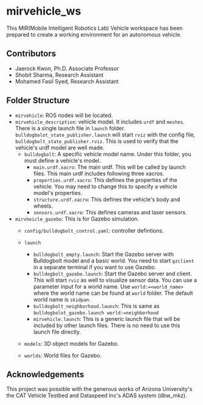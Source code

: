 # mirvehicle_ws

This MIR(Mobile Intelligent Robotics Lab) Vehicle workspace has been prepared to create a working environment for an autonomous vehicle.

## Contributors

* Jaerock Kwon, Ph.D. Associate Professor
* Shobit Sharma, Research Assistant
* Mohamed Fasil Syed, Research Assistant

## Folder Structure

* `mirvehicle`: ROS nodes will be located.
* `mirvehicle_description`: vehicle model. It includes `urdf` and `meshes`. There is a single launch file in `launch` folder. `bulldogbolot_state_publisher.launch` will start `rviz` with the config file, `bulldogbolt_state_publisher.rviz`. This is used to verify that the vehicle's urdf model are well made.
  * `bulldogbolt`: A specific vehicle model name. Under this folder, you must define a vehicle's model.
    * `main.urdf.xacro`: The main urdf. This will be called by launch files. This main urdf includes following three xacros.
    * `properties.urdf.xacro`: This defines the properties of the vehicle. You may need to change this to specify a vehicle model's properties.
    * `structure.urdf.xacro`: This defines the vehicle's body and wheels.
    * `sensors.urdf.xacro`: This defines cameras and laser sensors.
* `mirvheicle_gazebo`: This is for Gazebo simulation.
  * `config/bulldogbolt_control.yaml`: controller defintions.
  * `launch`
    * `bulldogbolt_empty.launch`: Start the Gazebo server with Bulldogbolt model and a basic world. You need to start `gzclient` in a separate terminal if you want to use Gazebo.
    * `bulldogbolt_gazebo.launch`: Start the Gazebo server and client. This will start `rviz` as well to visualize sensor data. You can use a parameter input for a world name. Use `world:=<world_name>` where the world name can be found at `world` folder. The default world name is `skidpan`. 
    * `bulldogbolt_neighborhood.launch`: This is same as `bulldogbolot_gazebo.launch world:=neighborhood`
    * `mirvehicle.launch`: This is a generic launch file that will be included by other launch files. There is no need to use this launch file directly.

  * `models`: 3D object models for Gazebo.
  * `worlds`: World files for Gazebo.

## Acknowledgements

This project was possible with the generous works of Arizona University's the CAT Vehicle Testbed and Dataspeed Inc's ADAS system (dbw_mkz).
